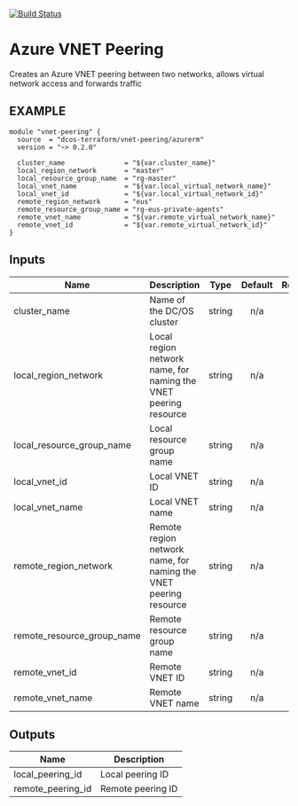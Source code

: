 [![Build Status](https://jenkins-terraform.mesosphere.com/service/dcos-terraform-jenkins/buildStatus/icon?job=dcos-terraform%2Fterraform-azurerm-vnet-peering%2Fsupport%252F0.2.x)](https://jenkins-terraform.mesosphere.com/service/dcos-terraform-jenkins/job/dcos-terraform/job/terraform-azurerm-vnet-peering/job/support%252F0.2.x/)

Azure VNET Peering
=============================

Creates an Azure VNET peering between two networks, allows virtual network access and forwards traffic

EXAMPLE
-------

```hcl
module "vnet-peering" {
  source  = "dcos-terraform/vnet-peering/azurerm"
  version = "~> 0.2.0"

  cluster_name               = "${var.cluster_name}"
  local_region_network       = "master"
  local_resource_group_name  = "rg-master"
  local_vnet_name            = "${var.local_virtual_network_name}"
  local_vnet_id              = "${var.local_virtual_network_id}"
  remote_region_network      = "eus"
  remote_resource_group_name = "rg-eus-private-agents"
  remote_vnet_name           = "${var.remote_virtual_network_name}"
  remote_vnet_id             = "${var.remote_virtual_network_id}"
}
```

## Inputs

| Name | Description | Type | Default | Required |
|------|-------------|:----:|:-----:|:-----:|
| cluster\_name | Name of the DC/OS cluster | string | n/a | yes |
| local\_region\_network | Local region network name, for naming the VNET peering resource | string | n/a | yes |
| local\_resource\_group\_name | Local resource group name | string | n/a | yes |
| local\_vnet\_id | Local VNET ID | string | n/a | yes |
| local\_vnet\_name | Local VNET name | string | n/a | yes |
| remote\_region\_network | Remote region network name, for naming the VNET peering resource | string | n/a | yes |
| remote\_resource\_group\_name | Remote resource group name | string | n/a | yes |
| remote\_vnet\_id | Remote VNET ID | string | n/a | yes |
| remote\_vnet\_name | Remote VNET name | string | n/a | yes |

## Outputs

| Name | Description |
|------|-------------|
| local\_peering\_id | Local peering ID |
| remote\_peering\_id | Remote peering ID |

